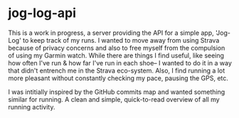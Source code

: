 # jog-log-api

This is a work in progress, a server providing the API for a simple app, 'Jog-Log' to keep track of my runs. I wanted to move away from using Strava because of privacy concerns and also to free myself from the compulsion of using my Garmin watch. While there are things I find useful, like seeing how often I've run & how far I've run in each shoe– I wanted to do it in a way that didn't entrench me in the Strava eco-system. Also, I find running a lot more pleasant without constantly checking my pace, pausing the GPS, etc.

I was intitially inspired by the GitHub commits map and wanted something similar for running. A clean and simple, quick-to-read overview of all my running activity.
